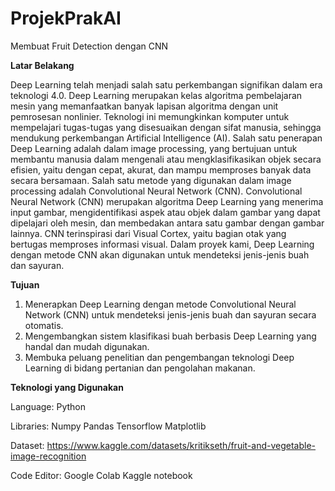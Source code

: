 # ProjekPrakAI
Membuat Fruit Detection dengan CNN

**Latar Belakang**

Deep Learning telah menjadi salah satu perkembangan signifikan dalam era teknologi 4.0. Deep Learning merupakan kelas algoritma pembelajaran mesin yang memanfaatkan banyak lapisan algoritma dengan unit pemrosesan nonlinier. Teknologi ini memungkinkan komputer untuk mempelajari tugas-tugas yang disesuaikan dengan sifat manusia, sehingga mendukung perkembangan Artificial Intelligence (AI). Salah satu penerapan Deep Learning adalah dalam image processing, yang bertujuan untuk membantu manusia dalam mengenali atau mengklasifikasikan objek secara efisien, yaitu dengan cepat, akurat, dan mampu memproses banyak data secara bersamaan. Salah satu metode yang digunakan dalam image processing adalah Convolutional Neural Network (CNN).
Convolutional Neural Network (CNN) merupakan algoritma Deep Learning yang menerima input gambar, mengidentifikasi aspek atau objek dalam gambar yang dapat dipelajari oleh mesin, dan membedakan antara satu gambar dengan gambar lainnya. CNN terinspirasi dari Visual Cortex, yaitu bagian otak yang bertugas memproses informasi visual. Dalam proyek kami, Deep Learning dengan metode CNN akan digunakan untuk mendeteksi jenis-jenis buah dan sayuran.

**Tujuan**

1. Menerapkan Deep Learning dengan metode Convolutional Neural Network (CNN) untuk mendeteksi jenis-jenis buah dan sayuran secara otomatis.
2. Mengembangkan sistem klasifikasi buah berbasis Deep Learning yang handal dan mudah digunakan.
3. Membuka peluang penelitian dan pengembangan teknologi Deep Learning di bidang pertanian dan pengolahan makanan.

**Teknologi yang Digunakan**

Language:
Python

Libraries:
Numpy
Pandas
Tensorflow
Matplotlib

Dataset:
https://www.kaggle.com/datasets/kritikseth/fruit-and-vegetable-image-recognition 

Code Editor:
Google Colab
Kaggle notebook


